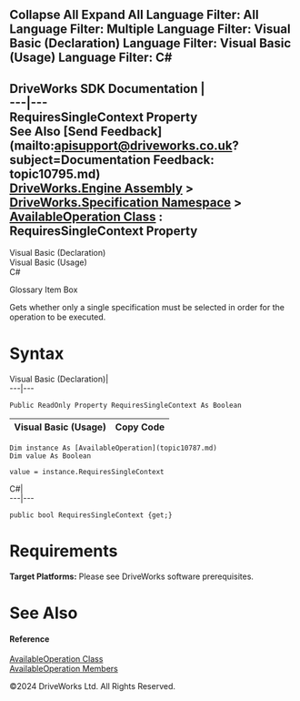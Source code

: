        

 Collapse All Expand All  Language Filter: All  Language Filter: Multiple  Language Filter: Visual Basic (Declaration) Language Filter: Visual Basic (Usage) Language Filter: C#  
---  
DriveWorks SDK Documentation  |   
---|---  
RequiresSingleContext Property   
See Also [Send Feedback](mailto:apisupport@driveworks.co.uk?subject=Documentation Feedback: topic10795.md)  
[DriveWorks.Engine Assembly](topic2156.md) > [DriveWorks.Specification Namespace](topic10764.md) > [AvailableOperation Class](topic10787.md) : RequiresSingleContext Property  
---  
  
Visual Basic (Declaration)    
Visual Basic (Usage)    
C# 

Glossary Item Box

Gets whether only a single specification must be selected in order for the operation to be executed. 

# Syntax

Visual Basic (Declaration)|   
---|---  
      
    
    Public ReadOnly Property RequiresSingleContext As Boolean  
  
Visual Basic (Usage)| Copy Code  
---|---  
      
    
    Dim instance As [AvailableOperation](topic10787.md)
    Dim value As Boolean
     
    value = instance.RequiresSingleContext  
  
C#|   
---|---  
      
    
    public bool RequiresSingleContext {get;}  
  
# Requirements

**Target Platforms:** Please see DriveWorks software prerequisites.

# See Also

#### Reference

[AvailableOperation Class](topic10787.md)   
[AvailableOperation Members](topic10788.md)

©2024 DriveWorks Ltd. All Rights Reserved.
